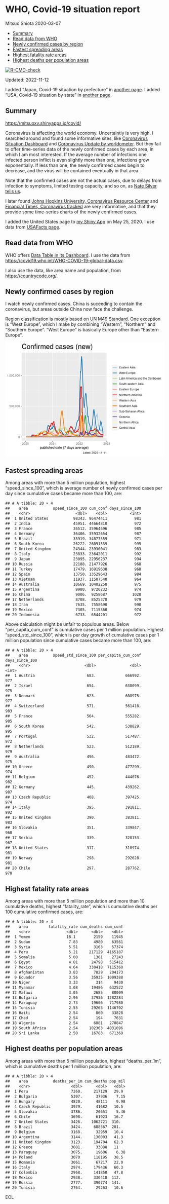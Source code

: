 WHO, Covid-19 situation report
================
Mitsuo Shiota
2020-03-07

-   <a href="#summary" id="toc-summary">Summary</a>
-   <a href="#read-data-from-who" id="toc-read-data-from-who">Read data from
    WHO</a>
-   <a href="#newly-confirmed-cases-by-region"
    id="toc-newly-confirmed-cases-by-region">Newly confirmed cases by
    region</a>
-   <a href="#fastest-spreading-areas"
    id="toc-fastest-spreading-areas">Fastest spreading areas</a>
-   <a href="#highest-fatality-rate-areas"
    id="toc-highest-fatality-rate-areas">Highest fatality rate areas</a>
-   <a href="#highest-deaths-per-population-areas"
    id="toc-highest-deaths-per-population-areas">Highest deaths per
    population areas</a>

<!-- badges: start -->

[![R-CMD-check](https://github.com/mitsuoxv/covid/actions/workflows/R-CMD-check.yaml/badge.svg)](https://github.com/mitsuoxv/covid/actions/workflows/R-CMD-check.yaml)
<!-- badges: end -->

Updated: 2022-11-12

I added “Japan, Covid-19 situation by prefecture” in [another
page](Japan.md). I added “USA, Covid-19 situation by state” in [another
page](USA.md).

## Summary

<https://mitsuoxv.shinyapps.io/covid/>

Coronavirus is affecting the world economy. Uncertaintiy is very high. I
searched around and found some informative sites, like [Coronavirus
Situation
Dashboard](https://who.maps.arcgis.com/apps/opsdashboard/index.html#/c88e37cfc43b4ed3baf977d77e4a0667)
and [Coronavirus Update by
worldometer](https://www.worldometers.info/coronavirus/). But they fail
to offer time-series data of the newly confirmed cases by each area, in
which I am most interested. If the average number of infections one
infected person inflict is even slightly more than one, infections grow
exponentially. If less than one, the newly confirmed cases begin to
decrease, and the virus will be contained eventually in that area.

Note that the confirmed cases are not the actual cases, due to delays
from infection to symptoms, limited testing capacity, and so on, as
[Nate Silver tells
us](https://fivethirtyeight.com/features/coronavirus-case-counts-are-meaningless/).

I later found [Johns Hopkins University, Coronavirus Resource
Center](https://coronavirus.jhu.edu/) and [Financial Times, Coronavirus
tracked](https://www.ft.com/content/a26fbf7e-48f8-11ea-aeb3-955839e06441)
are very informative, and that they provide some time-series charts of
the newly confirmed cases.

I added the United States page to [my Shiny
App](https://mitsuoxv.shinyapps.io/covid/) on May 25, 2020. I use data
from [USAFacts
page](https://usafacts.org/visualizations/coronavirus-covid-19-spread-map/).

## Read data from WHO

WHO offers [Data Table in its Dashboard](https://covid19.who.int/table).
I use the data from
<https://covid19.who.int/WHO-COVID-19-global-data.csv>.

I also use the data, like area name and population, from
<https://countrycode.org/>.

## Newly confirmed cases by region

I watch newly confirmed cases. China is suceeding to contain the
coronavirus, but areas outside China now face the challenge.

Region classification is mostly based on [UN M49
Standard](https://unstats.un.org/unsd/methodology/m49/). One exception
is “West Europe”, which I make by combining “Western”, “Northern” and
“Southern Europe”. “West Europe” is basically Europe other than “Eastern
Europe”.

![](README_files/figure-gfm/chart-1.png)<!-- -->

## Fastest spreading areas

Among areas with more than 5 million population, highest
“speed_since_100”, which is average number of newly confirmed cases per
day since cumulative cases became more than 100, are:

    ## # A tibble: 20 × 4
    ##    area           speed_since_100 cum_conf days_since_100
    ##    <chr>                    <dbl>    <dbl>          <int>
    ##  1 United States           98343. 96474411            981
    ##  2 India                   45951. 44664810            972
    ##  3 France                  36512. 35964696            985
    ##  4 Germany                 36406. 35932654            987
    ##  5 Brazil                  35919. 34877559            971
    ##  6 South Korea             26222. 26091539            995
    ##  7 United Kingdom          24344. 23930041            983
    ##  8 Italy                   23833. 23642011            992
    ##  9 Japan                   23095. 22956237            994
    ## 10 Russia                  22188. 21477926            968
    ## 11 Turkey                  17479. 16919638            968
    ## 12 Spain                   13750. 13529643            984
    ## 13 Vietnam                 11937. 11507540            964
    ## 14 Australia               10669. 10402258            975
    ## 15 Argentina                9980.  9720232            974
    ## 16 China                    9006.  9258687           1028
    ## 17 Netherlands              8708.  8525378            979
    ## 18 Iran                     7635.  7558690            990
    ## 19 Mexico                   7305.  7115360            974
    ## 20 Indonesia                6733.  6544201            972

Above calculation might be unfair to populous areas. Below
“per_capita_cum_conf” is cumulative cases per 1 million population.
Highest “speed_std_since_100”, which is per day growth of cumulative
cases per 1 million population since cumulative cases became more than
100, are:

    ## # A tibble: 20 × 4
    ##    area           speed_std_since_100 per_capita_cum_conf days_since_100
    ##    <chr>                        <dbl>               <dbl>          <int>
    ##  1 Austria                       683.             666992.            977
    ##  2 Israel                        654.             638099.            975
    ##  3 Denmark                       623.             608975.            977
    ##  4 Switzerland                   571.             561418.            983
    ##  5 France                        564.             555282.            985
    ##  6 South Korea                   542.             538829.            995
    ##  7 Portugal                      532.             517487.            972
    ##  8 Netherlands                   523.             512189.            979
    ##  9 Australia                     496.             483472.            975
    ## 10 Greece                        490.             477299.            974
    ## 11 Belgium                       452.             444076.            982
    ## 12 Germany                       445.             439262.            987
    ## 13 Czech Republic                408.             397425.            974
    ## 14 Italy                         395.             391811.            992
    ## 15 United Kingdom                390.             383811.            983
    ## 16 Slovakia                      351.             339847.            968
    ## 17 Serbia                        339.             328153.            967
    ## 18 United States                 317.             310974.            981
    ## 19 Norway                        298.             292628.            981
    ## 20 Chile                         297.             287762.            970

## Highest fatality rate areas

Among areas with more than 5 million population and more than 10
cumulative deaths, highest “fatality_rate”, which is cumulative deaths
per 100 cumulative confirmed cases, are:

    ## # A tibble: 20 × 4
    ##    area         fatality_rate cum_deaths cum_conf
    ##    <chr>                <dbl>      <dbl>    <dbl>
    ##  1 Yemen                18.1        2159    11945
    ##  2 Sudan                 7.83       4980    63561
    ##  3 Syria                 5.51       3163    57374
    ##  4 Peru                  5.21     217129  4165187
    ##  5 Somalia               5.00       1361    27243
    ##  6 Egypt                 4.81      24798   515412
    ##  7 Mexico                4.64     330418  7115360
    ##  8 Afghanistan           3.83       7829   204173
    ##  9 Ecuador               3.56      35935  1009388
    ## 10 Niger                 3.33        314     9430
    ## 11 Myanmar               3.08      19486   632522
    ## 12 Malawi                3.05       2685    88009
    ## 13 Bulgaria              2.96      37936  1282284
    ## 14 Paraguay              2.73      19606   717980
    ## 15 Tunisia               2.55      29263  1146702
    ## 16 Haiti                 2.54        860    33828
    ## 17 Chad                  2.54        194     7631
    ## 18 Algeria               2.54       6881   270847
    ## 19 South Africa          2.54     102363  4031096
    ## 20 Sri Lanka             2.50      16783   671369

## Highest deaths per population areas

Among areas with more than 5 million population, highest
“deaths_per_1m”, which is cumulative deaths per 1 million population,
are:

    ## # A tibble: 20 × 4
    ##    area           deaths_per_1m cum_deaths pop_mil
    ##    <chr>                  <dbl>      <dbl>   <dbl>
    ##  1 Peru                   7260.     217129   29.9 
    ##  2 Bulgaria               5307.      37936    7.15
    ##  3 Hungary                4820.      48111    9.98
    ##  4 Czech Republic         3979.      41682   10.5 
    ##  5 Slovakia               3786.      20651    5.46
    ##  6 Chile                  3698.      61923   16.7 
    ##  7 United States          3426.    1062721  310.  
    ##  8 Brazil                 3424.     688567  201.  
    ##  9 Belgium                3168.      32959   10.4 
    ## 10 Argentina              3144.     130003   41.3 
    ## 11 United Kingdom         3123.     194704   62.3 
    ## 12 Greece                 3081.      33888   11   
    ## 13 Paraguay               3075.      19606    6.38
    ## 14 Poland                 3070      118195   38.5 
    ## 15 Romania                3061.      67217   22.0 
    ## 16 Italy                  2974.     179436   60.3 
    ## 17 Colombia               2968.     141850   47.8 
    ## 18 Mexico                 2938.     330418  112.  
    ## 19 Russia                 2777.     390774  141.  
    ## 20 Tunisia                2764.      29263   10.6

EOL
